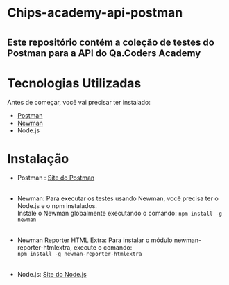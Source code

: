 <h1> Chips-academy-api-postman <h1>
  <h2>    Este repositório contém a coleção de testes do Postman para a API do Qa.Coders Academy      </h2>

 # Tecnologias Utilizadas
Antes de começar, você vai precisar ter instalado:

- [Postman](https://www.postman.com/downloads/)
- [Newman](https://www.npmjs.com/package/newman) 
- Node.js

# Instalação
- Postman : [Site do Postman](https://www.postman.com/downloads/)
   <br>
   <br>

- Newman: Para executar os testes usando Newman, você precisa ter o Node.js e o npm instalados. 
    <br>
Instale o Newman globalmente executando o comando: `npm install -g newman`
   <br>
   <br>
- Newman Reporter HTML Extra: Para instalar o módulo newman-reporter-htmlextra, execute o comando:
   <br>
    `npm install -g newman-reporter-htmlextra`
  <br>
  <br>
- Node.js:  [Site do Node.js](https://nodejs.org/)
 
